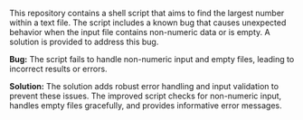 This repository contains a shell script that aims to find the largest number within a text file.  The script includes a known bug that causes unexpected behavior when the input file contains non-numeric data or is empty. A solution is provided to address this bug.

**Bug:** The script fails to handle non-numeric input and empty files, leading to incorrect results or errors. 

**Solution:** The solution adds robust error handling and input validation to prevent these issues. The improved script checks for non-numeric input, handles empty files gracefully, and provides informative error messages.